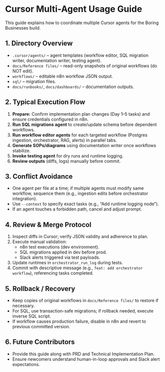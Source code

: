 # Cursor Multi-Agent Usage Guide

This guide explains how to coordinate multiple Cursor agents for the Boring Businesses build.

## 1. Directory Overview
- `.cursor/agents/` – agent templates (workflow editor, SQL migration writer, documentation writer, testing agent).
- `docs/Reference files/` – read-only snapshots of original workflows (do NOT edit).
- `workflows/` – editable n8n workflow JSON output.
- `sql/` – migration files.
- `docs/runbooks/`, `docs/dashboards/` – documentation outputs.

## 2. Typical Execution Flow
1. **Prepare:** Confirm implementation plan changes (Day 1–5 tasks) and ensure credentials configured in n8n.
2. **Run SQL migrations agent** to create/update schema before dependent workflows.
3. **Run workflow editor agents** for each targeted workflow (Postgres ingestion, orchestrator, RAG, alerts) in parallel tabs.
4. **Generate SOPs/diagrams** using documentation writer once workflows stabilize.
5. **Invoke testing agent** for dry runs and runtime logging.
6. **Review outputs** (diffs, logs) manually before commit.

## 3. Conflict Avoidance
- One agent per file at a time; if multiple agents must modify same workflow, sequence them (e.g., ingestion edits before orchestrator integration).
- Use `--context` to specify exact tasks (e.g., “Add runtime logging node”).
- If an agent touches a forbidden path, cancel and adjust prompt.

## 4. Review & Merge Protocol
1. Inspect diffs in Cursor; verify JSON validity and adherence to plan.
2. Execute manual validation:
   - n8n test executions (dev environment).
   - SQL migrations applied in dev before prod.
   - Slack alerts triggered via test payloads.
3. Update runtimes in `orchestrator_run_log` during tests.
4. Commit with descriptive message (e.g., `feat: add orchestrator workflow`), referencing tasks completed.

## 5. Rollback / Recovery
- Keep copies of original workflows in `docs/Reference files/` to restore if necessary.
- For SQL, use transaction-safe migrations; if rollback needed, execute inverse SQL script.
- If workflow causes production failure, disable in n8n and revert to previous committed version.

## 6. Future Contributors
- Provide this guide along with PRD and Technical Implementation Plan.
- Ensure newcomers understand human-in-loop approvals and Slack alert expectations.
